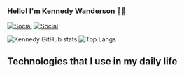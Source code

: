 

### Hello! I'm Kennedy Wanderson 🙋‍♂️

[![Social](https://img.shields.io/badge/LinkedIn-0077B5?style=for-the-badge&logo=linkedin&logoColor=white
)](https://www.linkedin.com/in/kennedy-wanderson)
[![Social](https://img.shields.io/badge/Instagram-E4405F?style=for-the-badge&logo=instagram&logoColor=white
)](https://www.instagram.com/in/_dev.kennedy)

![Kennedy GitHub stats](https://github-readme-stats.vercel.app/api?username=KennedyWanderson&show_icons=true&theme=dracula)
![Top Langs](https://github-readme-stats.vercel.app/api/top-langs/?username=KennedyWanderson&layout=compact)

## Technologies that I use in my daily life

<div style="display: inline_block"><br/>
    <img align="center" alt="" src="https://img.shields.io/badge/HTML5-E34F26?style=for-the-badge&logo=html5&logoColor=white"/>
    <img align="center" alt="" src="https://img.shields.io/badge/CSS3-1572B6?style=for-the-badge&logo=css3&logoColor=white" />
    <img align="center" alt="" src="https://img.shields.io/badge/JavaScript-F7DF1E?style=for-the-badge&logo=javascript&logoColor=black" />
    <img align="center" alt="" src="https://img.shields.io/badge/TypeScript-007ACC?style=for-the-badge&logo=typescript&logoColor=white" />
    <img align="center" alt="" src="https://img.shields.io/badge/React-20232A?style=for-the-badge&logo=react&logoColor=61DAFB" />
    <img align="center" alt="" src="https://img.shields.io/badge/Tailwind_CSS-38B2AC?style=for-the-badge&logo=tailwind-css&logoColor=whit" />
    <img align="center" alt="" src="https://img.shields.io/badge/Bootstrap-563D7C?style=for-the-badge&logo=bootstrap&logoColor=white" />
</div>


